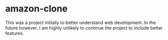 # amazon-clone
This was a project initially to better understand web development. In the future however, I am highly unlikely to continue the project to include better features.
